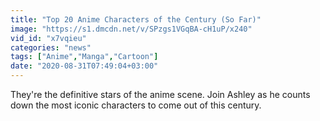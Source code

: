 ```yaml
---
title: "Top 20 Anime Characters of the Century (So Far)"
image: "https://s1.dmcdn.net/v/SPzgs1VGqBA-cH1uP/x240"
vid_id: "x7vqieu"
categories: "news"
tags: ["Anime","Manga","Cartoon"]
date: "2020-08-31T07:49:04+03:00"
---
```

They're the definitive stars of the anime scene. Join Ashley as he counts down the most iconic characters to come out of this century.
